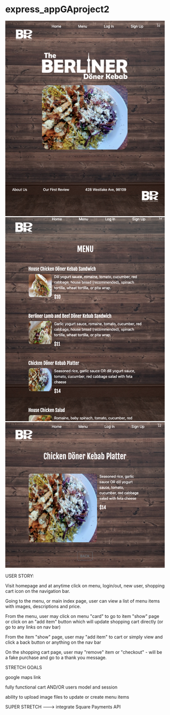 # express_appGAproject2

![wireframe1](/public/images/wireframe1.png)
![wireframe2](/public/images/wireframe2.png)
![wireframe3](/public/images/wireframe3.png)

USER STORY:

Visit homepage and at anytime click on menu, login/out, new user, shopping cart icon on the navigation bar.

Going to the menu, or main index page, user can view a list of menu items with images, descriptions and price.

From the menu, user may click on menu "card" to go to item "show" page or click on an "add item" button which will update shopping cart directly (or go to any links on nav bar)

From the item "show" page, user may "add item" to cart or simply view and click a back button or anything on the nav bar

On the shopping cart page, user may "remove" item or "checkout" - will be a fake purchase and go to a thank you message.


STRETCH GOALS

google maps link

fully functional cart AND/OR users model and session

ability to upload image files to update or create menu items

SUPER STRETCH ---> integrate Square Payments API
